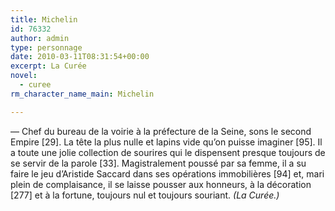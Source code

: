 ```yaml
---
title: Michelin
id: 76332
author: admin
type: personnage
date: 2010-03-11T08:31:54+00:00
excerpt: La Curée
novel:
  - curee
rm_character_name_main: Michelin

---
```

— Chef du bureau de la voirie à la préfecture de la Seine, sons le second Empire [29]. La tête la plus nulle et lapins vide qu’on puisse imaginer [95]. Il a toute une jolie collection de sourires qui le dispensent presque toujours de se servir de la parole [33]. Magistralement poussé par sa femme, il a su faire le jeu d’Aristide Saccard dans ses opérations immobilières [94] et, mari plein de complaisance, il se laisse pousser aux honneurs, à la décoration [277] et à la fortune, toujours nul et toujours souriant. _(La Curée.)_